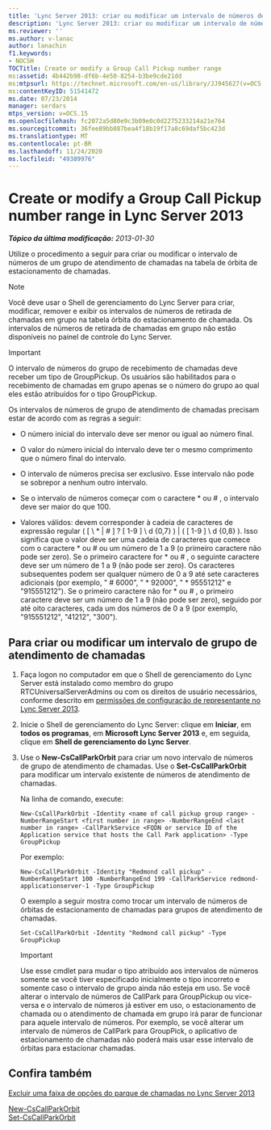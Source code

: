 ```yaml
---
title: 'Lync Server 2013: criar ou modificar um intervalo de números de tira de chamada em grupo'
description: 'Lync Server 2013: criar ou modificar um intervalo de números de retirada de chamadas em grupo.'
ms.reviewer: ''
ms.author: v-lanac
author: lanachin
f1.keywords:
- NOCSH
TOCTitle: Create or modify a Group Call Pickup number range
ms:assetid: 4b442b98-df6b-4e50-8254-b3be9cde21dd
ms:mtpsurl: https://technet.microsoft.com/en-us/library/JJ945627(v=OCS.15)
ms:contentKeyID: 51541472
ms.date: 07/23/2014
manager: serdars
mtps_version: v=OCS.15
ms.openlocfilehash: fc2072a5d80e9c3b09e0c0d2275233214a21e764
ms.sourcegitcommit: 36fee89bb887bea4f18b19f17a8c69daf5bc423d
ms.translationtype: MT
ms.contentlocale: pt-BR
ms.lasthandoff: 11/24/2020
ms.locfileid: "49389976"
---
```

# <a name="create-or-modify-a-group-call-pickup-number-range-in-lync-server-2013"></a>Create or modify a Group Call Pickup number range in Lync Server 2013

<div data-xmlns="http://www.w3.org/1999/xhtml">

<div class="topic" data-xmlns="http://www.w3.org/1999/xhtml" data-msxsl="urn:schemas-microsoft-com:xslt" data-cs="https://msdn.microsoft.com/">

<div data-asp="https://msdn2.microsoft.com/asp">



</div>

<div id="mainSection">

<div id="mainBody">

<span> </span>

_**Tópico da última modificação:** 2013-01-30_

Utilize o procedimento a seguir para criar ou modificar o intervalo de números de um grupo de atendimento de chamadas na tabela de órbita de estacionamento de chamadas.

<div>


> [!NOTE]  
> Você deve usar o Shell de gerenciamento do Lync Server para criar, modificar, remover e exibir os intervalos de números de retirada de chamadas em grupo na tabela órbita do estacionamento de chamada. Os intervalos de números de retirada de chamadas em grupo não estão disponíveis no painel de controle do Lync Server.



</div>

<div>


> [!IMPORTANT]  
> O intervalo de números do grupo de recebimento de chamadas deve receber um tipo de GroupPickup. Os usuários são habilitados para o recebimento de chamadas em grupo apenas se o número do grupo ao qual eles estão atribuídos for o tipo GroupPickup.



</div>

Os intervalos de números de grupo de atendimento de chamadas precisam estar de acordo com as regras a seguir:

  - O número inicial do intervalo deve ser menor ou igual ao número final.

  - O valor do número inicial do intervalo deve ter o mesmo comprimento que o número final do intervalo.

  - O intervalo de números precisa ser exclusivo. Esse intervalo não pode se sobrepor a nenhum outro intervalo.

  - Se o intervalo de números começar com o caractere \* ou \# , o intervalo deve ser maior do que 100.

  - Valores válidos: devem corresponder à cadeia de caracteres de expressão regular ( \[ \\ \* | \# \] ? \[ 1-9 \] \\ d {0,7} ) | ( \[ 1-9 \] \\ d {0,8} ). Isso significa que o valor deve ser uma cadeia de caracteres que comece com o caractere \* ou \# ou um número de 1 a 9 (o primeiro caractere não pode ser zero). Se o primeiro caractere for \* ou \# , o seguinte caractere deve ser um número de 1 a 9 (não pode ser zero). Os caracteres subsequentes podem ser qualquer número de 0 a 9 até sete caracteres adicionais (por exemplo, " \# 6000", " \* 92000", " \* 95551212" e "915551212"). Se o primeiro caractere não for \* ou \# , o primeiro caractere deve ser um número de 1 a 9 (não pode ser zero), seguido por até oito caracteres, cada um dos números de 0 a 9 (por exemplo, "915551212", "41212", "300").

<div>

## <a name="to-create-or-modify-a-call-pickup-group-range"></a>Para criar ou modificar um intervalo de grupo de atendimento de chamadas

1.  Faça logon no computador em que o Shell de gerenciamento do Lync Server está instalado como membro do grupo RTCUniversalServerAdmins ou com os direitos de usuário necessários, conforme descrito em [permissões de configuração de representante no Lync Server 2013](lync-server-2013-delegate-setup-permissions.md).

2.  Inicie o Shell de gerenciamento do Lync Server: clique em **Iniciar**, em **todos os programas**, em **Microsoft Lync Server 2013** e, em seguida, clique em **Shell de gerenciamento do Lync Server**.

3.  Use o **New-CsCallParkOrbit** para criar um novo intervalo de números de grupo de atendimento de chamadas. Use o **Set-CsCallParkOrbit** para modificar um intervalo existente de números de atendimento de chamadas.
    
    Na linha de comando, execute:
    
        New-CsCallParkOrbit -Identity <name of call pickup group range> -NumberRangeStart <first number in range> -NumberRangeEnd <last number in range> -CallParkService <FQDN or service ID of the Application service that hosts the Call Park application> -Type GroupPickup
    
    Por exemplo:
    
        New-CsCallParkOrbit -Identity "Redmond call pickup" -NumberRangeStart 100 -NumberRangeEnd 199 -CallParkService redmond-applicationserver-1 -Type GroupPickup
    
    O exemplo a seguir mostra como trocar um intervalo de números de órbitas de estacionamento de chamadas para grupos de atendimento de chamadas.
    
        Set-CsCallParkOrbit -Identity "Redmond call pickup" -Type GroupPickup
    
    <div>
    

    > [!IMPORTANT]  
    > Use esse cmdlet para mudar o tipo atribuído aos intervalos de números somente se você tiver especificado inicialmente o tipo incorreto e somente caso o intervalo de grupo ainda não esteja em uso. Se você alterar o intervalo de números de CallPark para GroupPickup ou vice-versa e o intervalo de números já estiver em uso, o estacionamento de chamada ou o atendimento de chamada em grupo irá parar de funcionar para aquele intervalo de números. Por exemplo, se você alterar um intervalo de números de CallPark para GroupPick, o aplicativo de estacionamento de chamadas não poderá mais usar esse intervalo de órbitas para estacionar chamadas.

    
    </div>

</div>

<div>

## <a name="see-also"></a>Confira também


[Excluir uma faixa de opções do parque de chamadas no Lync Server 2013](lync-server-2013-delete-a-call-park-orbit-range.md)  


[New-CsCallParkOrbit](https://docs.microsoft.com/powershell/module/skype/New-CsCallParkOrbit)  
[Set-CsCallParkOrbit](https://docs.microsoft.com/powershell/module/skype/Set-CsCallParkOrbit)  
  

</div>

</div>

<span> </span>

</div>

</div>

</div>

